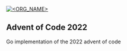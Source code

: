 [![<ORG_NAME>](https://circleci.com/gh/mitch-thompson/advent-2022.svg?style=svg)](<LINK>)


## Advent of Code 2022

Go implementation of the 2022 advent of code
